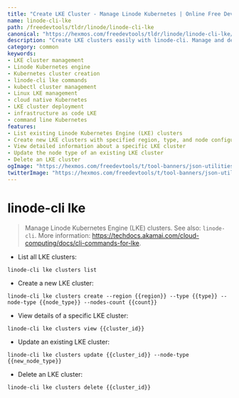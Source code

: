 ```yaml
---
title: "Create LKE Cluster - Manage Linode Kubernetes | Online Free DevTools by Hexmos"
name: linode-cli-lke
path: /freedevtools/tldr/linode/linode-cli-lke
canonical: "https://hexmos.com/freedevtools/tldr/linode/linode-cli-lke/"
description: "Create LKE clusters easily with linode-cli. Manage and deploy Kubernetes clusters on Linode infrastructure efficiently using command line. Free online tool, no registration required."
category: common
keywords:
- LKE cluster management
- Linode Kubernetes engine
- Kubernetes cluster creation
- linode-cli lke commands
- kubectl cluster management
- Linux LKE management
- cloud native Kubernetes
- LKE cluster deployment
- infrastructure as code LKE
- command line Kubernetes
features:
- List existing Linode Kubernetes Engine (LKE) clusters
- Create new LKE clusters with specified region, type, and node configuration
- View detailed information about a specific LKE cluster
- Update the node type of an existing LKE cluster
- Delete an LKE cluster
ogImage: "https://hexmos.com/freedevtools/t/tool-banners/json-utilities-banner.png"
twitterImage: "https://hexmos.com/freedevtools/t/tool-banners/json-utilities-banner.png"
---
```


# linode-cli lke

> Manage Linode Kubernetes Engine (LKE) clusters.
> See also: `linode-cli`.
> More information: <https://techdocs.akamai.com/cloud-computing/docs/cli-commands-for-lke>.

- List all LKE clusters:

`linode-cli lke clusters list`

- Create a new LKE cluster:

`linode-cli lke clusters create --region {{region}} --type {{type}} --node-type {{node_type}} --nodes-count {{count}}`

- View details of a specific LKE cluster:

`linode-cli lke clusters view {{cluster_id}}`

- Update an existing LKE cluster:

`linode-cli lke clusters update {{cluster_id}} --node-type {{new_node_type}}`

- Delete an LKE cluster:

`linode-cli lke clusters delete {{cluster_id}}`
